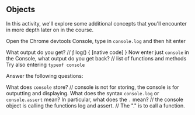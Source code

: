 ## Objects

In this activity, we'll explore some additional concepts that you'll encounter in more depth later on in the course.

Open the Chrome devtools Console, type in `console.log` and then hit enter

What output do you get? 
// ƒ log() { [native code] }
Now enter just `console` in the Console, what output do you get back? 
// list of functions and methods
Try also entering `typeof console`

Answer the following questions:

What does `console` store?
// console is not for storing, the console is for outputting and displaying. 
What does the syntax `console.log` or `console.assert` mean? In particular, what does the `.` mean?
// the console object is calling the functions log and assert. // The "." is to call a function.
